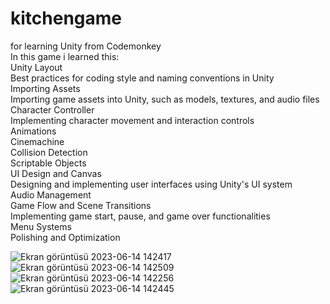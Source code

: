 # kitchengame
for learning Unity from Codemonkey<br />
In this game i learned this:<br />
Unity Layout<br />
Best practices for coding style and naming conventions in Unity<br />
Importing Assets<br />
Importing game assets into Unity, such as models, textures, and audio files<br />
Character Controller<br />
Implementing character movement and interaction controls<br />
Animations<br />
Cinemachine<br />
Collision Detection<br />
Scriptable Objects<br />
UI Design and Canvas<br />
Designing and implementing user interfaces using Unity's UI system<br />
Audio Management<br />
Game Flow and Scene Transitions<br />
Implementing game start, pause, and game over functionalities<br />
Menu Systems<br />
Polishing and Optimization<br />


![Ekran görüntüsü 2023-06-14 142417](https://github.com/enessusan00/kitchengame/assets/69691286/b010ade7-d8c2-44b6-89e0-37daaea23552)
![Ekran görüntüsü 2023-06-14 142509](https://github.com/enessusan00/kitchengame/assets/69691286/4a3a6798-543d-47ed-9487-7021960b9b45)
![Ekran görüntüsü 2023-06-14 142256](https://github.com/enessusan00/kitchengame/assets/69691286/00f7c837-0ef3-433f-bba3-19c722b07574)
![Ekran görüntüsü 2023-06-14 142445](https://github.com/enessusan00/kitchengame/assets/69691286/86f4848a-05dd-44a6-93e6-403eff50432b)
